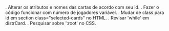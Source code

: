 . Alterar os atributos e nomes das cartas de acordo com seu id.
. Fazer o código funcionar com número de jogadores variável.
. Mudar de class para id em section class="selected-cards" no HTML.
. Revisar 'while' em distrCard.
. Pesquisar sobre ':root' no CSS.